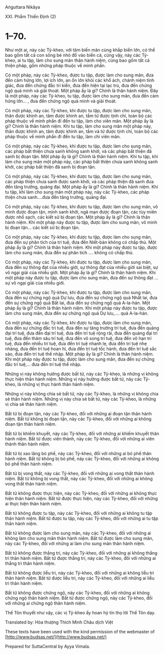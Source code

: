  

Aṅguttara Nikāya

XXI. Phẩm Thiền Ðịnh (2)

# 1–70.

Như một ai, này các Tỷ-kheo, với tâm biến mãn cùng khắp biển lớn, có thể bao gồm tất cả con sông bé nhỏ đổ vào biển cả, cũng vậy, này các Tỷ-kheo, ai tu tập, làm cho sung mãn thân hành niệm, cũng bao gồm tất cả thiện pháp, gồm những pháp thuộc về minh phần.

Có một pháp, này các Tỷ-kheo, được tu tập, được làm cho sung mãn, đưa đến cảm hứng lớn, lợi ích lớn, an ổn lớn khỏi các khổ ách, chánh niệm tỉnh giác, đưa đến chứng đắc tri kiến, đưa đến hiện tại lạc trú, đưa đến chứng ngộ quả minh và giải thoát. Một pháp ấy là gì? Chính là thân hành niệm. Ðây là một pháp, này các Tỷ-kheo, tu tập, được làm cho sung mãn, đưa đến cảm hứng lớn... , đưa đến chứng ngộ quả minh và giải thoát.

Có một pháp, này các Tỷ-kheo, khi được tu tập, được làm cho sung mãn, thân được khinh an, tâm được khinh an, tầm tứ được tịnh chỉ, toàn bộ các pháp thuộc về minh phần đi đến tu tập, làm cho viên mãn. Một pháp ấy là gì? Chính là thân hành niệm. Khi tu tập, làm cho sung mãn một pháp này, thân được khinh an, tâm được khinh an, tầm và tứ được tịnh chỉ, toàn bộ các pháp thuộc về minh phần đi đến tu tập, làm chi viên mãn.

Có một pháp, này các Tỷ-kheo, khi được tu tập, được làm cho sung mãn, các pháp bất thiện chưa sanh không sanh khởi, và các pháp bất thiện đã sanh bị đoạn tận. Một pháp ấy là gì? Chính là thân hành niệm. Khi tu tập, khi làm cho sung mãn một pháp này, các pháp bất thiện chưa sanh không sanh khởi, các pháp bất thiện đã sanh bị đoạn tận.

Có một pháp, này các Tỷ-kheo, khi được tu tập, được làm cho sung mãn, các pháp thiện chưa sanh được sanh khởi, và các pháp thiện đã sanh đưa đến tăng trưởng, quảng đại. Một pháp ấy là gì? Chính là thân hành niệm. Khi tu tập, khi làm cho sung mãn một pháp này, này các Tỷ-kheo, các pháp thiện chưa sanh....đưa đến tăng trưởng, quảng đại.

Có một pháp, này các Tỷ-kheo, khi được tu tập, được làm cho sung mãn, vô minh được đoạn tận, minh sanh khởi, ngã mạn được đoạn tận, các tùy miên được nhổ sạch, các kiết sử bị đoạn tận. Một pháp ấy là gì? Chính là thân hành niệm. Khi một pháp này được tu tập, được làm cho sung mãn, vô minh bị đoạn tận... các kiết sử bị đoạn tận.

Có một pháp, này các Tỷ-kheo, khi được tu tập, được làm cho sung mãn, đưa đến sự phân tích của trí tuệ, đưa đến Niết-bàn không có chấp thủ. Một pháp ấy là gì? Chính là thân hành niệm. Khi một pháp này được tu tập, được làm cho sung mãn, đưa đến sự phân tích .... không có chấp thủ.

Có một pháp, này các Tỷ-kheo, khi được tu tập, được làm cho sung mãn, đưa đến sự thông đạt của nhiều giới, sự thông đạt của nhiều giới sai biệt, sự vô ngại giải của nhiều giới. Một pháp ấy là gì? Chính là thân hành niệm. Khi một pháp này được tu tập, được làm cho sung mãn, đưa đến sự thông đạt ... sự vô ngại giải của nhiều giới.

Có một pháp, này các Tỷ-kheo, khi được tu tập, được làm cho sung mãn, đưa đến sự chứng ngộ quả Dự lưu, đưa đến sự chứng ngộ quả Nhất lai, đưa đến sự chứng ngộ quả Bất lai, đưa đến sự chứng ngộ quả A-la-hán. Một pháp ấy là gì? Chính là thân hành niệm. Khi một pháp này được tu tập, được làm cho sung mãn, đưa đến sự chứng ngộ quả Dự lưu,.... quả A-la-hán.

Có một pháp, này các Tỷ-kheo, khi được tu tập, được làm cho sung mãn, đưa đến sự chứng đắc trí tuệ, đưa đến sự tăng trưởng trí tuệ, đưa đến quảng đại trí tuệ, đưa đến đại trí tuệ, đưa đến trí tuệ rộng rãi, đưa đến quảng đại trí tuệ, đưa đến thâm sâu trí tuệ, đưa đến vô song trí tuệ, đưa đến vô hạn trí tuệ, đưa đến nhiều trí tuệ, đưa đến trí tuệ nhanh lẹ, đưa đến trí tuệ nhẹ nhàng, đưa đến trí tuệ hoan hỉ, đưa đến trí tuệ tốc hành, đưa đến trí tuệ sắc sảo, đưa đến trí tuệ thể nhập. Một pháp ấy là gì? Chính là thân hành niệm. Khi một pháp này được tu tập, được làm cho sung mãn, đưa đến sự chứng đắc trí tuệ,... đưa đến trí tuệ thể nhập.

Những vị này không hưởng được bất tử, này các Tỷ-kheo, là những vị không thực hiện thân hành niệm. Những vị này hưởng được bất tử, này các Tỷ-kheo, là những vị thực hành thân hành niệm.

Những vị này không chia sẻ bất tử, này các Tỷ-kheo, là những vị không chia sẻ thân hành niệm. Những vị này chia sẻ bất tử, này các Tỷ-kheo, là những vị chia sẻ thân hành niệm.

Bất tử bị đoạn tận, này các Tỷ-kheo, đối với những ai đoạn tận thân hành niệm. Bất tử không bị đoạn tận, này các Tỷ-kheo, đối với những ai không đoạn tận thân hành niệm.

Bất tử bị khiếm khuyết, này các Tỷ-kheo, đối với những ai khiếm khuyết thân hành niệm. Bất tử được viên thành, này các Tỷ-kheo, đối với những ai viên thành thân hành niệm.

Bất tử bị xao lãng bỏ phế, này các Tỷ-kheo, đối với những ai bỏ phế thân hành niệm. Bất tử không bị bỏ phế, này các Tỷ-kheo, đối với những ai không bỏ phế thân hành niệm.

Bất tử bị vong thất, này các Tỷ-kheo, đối với những ai vong thất thân hành niệm. Bất tử không bị vong thất, này các Tỷ-kheo, đối với những ai không vong thất thân hành niệm.

Bất tử không được thực hiện, này các Tỷ-kheo, đối với những ai không thực hiện thân hành niệm. Bất tử được thực hiện, này các Tỷ-kheo, đối với những ai thực hiện thân hành niệm.

Bất tử không được tu tập, này các Tỷ-kheo, đối với những ai không tu tập thân hành niệm. Bất tử được tu tập, này các Tỷ-kheo, đối với những ai tu tập thân hành niệm.

Bất tử không được làm cho sung mãn, này các Tỷ-kheo, đối với những ai không làm cho sung mãn thân hành niệm. Bất tử được làm cho sung mãn, này các Tỷ-kheo, đối với những ai làm cho sung mãn thân hành niệm.

Bất tử không được thắng tri, này các Tỷ-kheo, đối với những ai không thắng tri thân hành niệm. Bất tử được thắng tri, này các Tỷ-kheo, đối với những ai thắng tri thân hành niệm.

Bất tử không được liễu tri, này các Tỷ-kheo, đối với những ai không liễu tri thân hành niệm. Bất tử được liễu tri, này các Tỷ-kheo, đối với những ai liễu tri thân hành niệm.

Bất tử không được chứng ngộ, này các Tỷ-kheo, đối với những ai không chứng ngộ thân hành niệm. Bất tử được chứng ngộ, này các Tỷ-kheo, đối với những ai chứng ngộ thân hành niệm.

Thế Tôn thuyết như vậy, các vị Tỷ-kheo ấy hoan hỷ tín thọ lời Thế Tôn dạy.

Translated by: Hòa thượng Thích Minh Châu dịch Việt

These texts have been used with the kind permission of the webmaster of [http://www.budsas.net/](http://www.budsas.net/)

Prepared for SuttaCentral by Ayya Vimala.